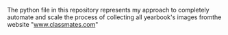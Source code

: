 The python file in this repository represents my approach to completely automate and scale the process of collecting all yearbook's images fromthe website "www.classmates.com"
